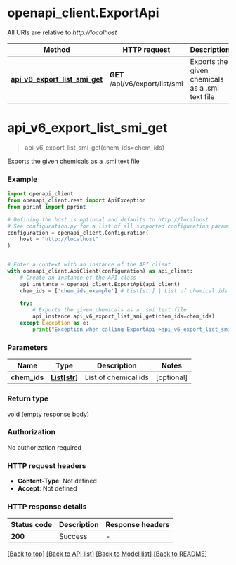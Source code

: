 # openapi_client.ExportApi

All URIs are relative to *http://localhost*

Method | HTTP request | Description
------------- | ------------- | -------------
[**api_v6_export_list_smi_get**](ExportApi.md#api_v6_export_list_smi_get) | **GET** /api/v6/export/list/smi | Exports the given chemicals as a .smi text file


# **api_v6_export_list_smi_get**
> api_v6_export_list_smi_get(chem_ids=chem_ids)

Exports the given chemicals as a .smi text file

### Example


```python
import openapi_client
from openapi_client.rest import ApiException
from pprint import pprint

# Defining the host is optional and defaults to http://localhost
# See configuration.py for a list of all supported configuration parameters.
configuration = openapi_client.Configuration(
    host = "http://localhost"
)


# Enter a context with an instance of the API client
with openapi_client.ApiClient(configuration) as api_client:
    # Create an instance of the API class
    api_instance = openapi_client.ExportApi(api_client)
    chem_ids = ['chem_ids_example'] # List[str] | List of chemical ids (optional)

    try:
        # Exports the given chemicals as a .smi text file
        api_instance.api_v6_export_list_smi_get(chem_ids=chem_ids)
    except Exception as e:
        print("Exception when calling ExportApi->api_v6_export_list_smi_get: %s\n" % e)
```



### Parameters


Name | Type | Description  | Notes
------------- | ------------- | ------------- | -------------
 **chem_ids** | [**List[str]**](str.md)| List of chemical ids | [optional] 

### Return type

void (empty response body)

### Authorization

No authorization required

### HTTP request headers

 - **Content-Type**: Not defined
 - **Accept**: Not defined

### HTTP response details

| Status code | Description | Response headers |
|-------------|-------------|------------------|
**200** | Success |  -  |

[[Back to top]](#) [[Back to API list]](../README.md#documentation-for-api-endpoints) [[Back to Model list]](../README.md#documentation-for-models) [[Back to README]](../README.md)

